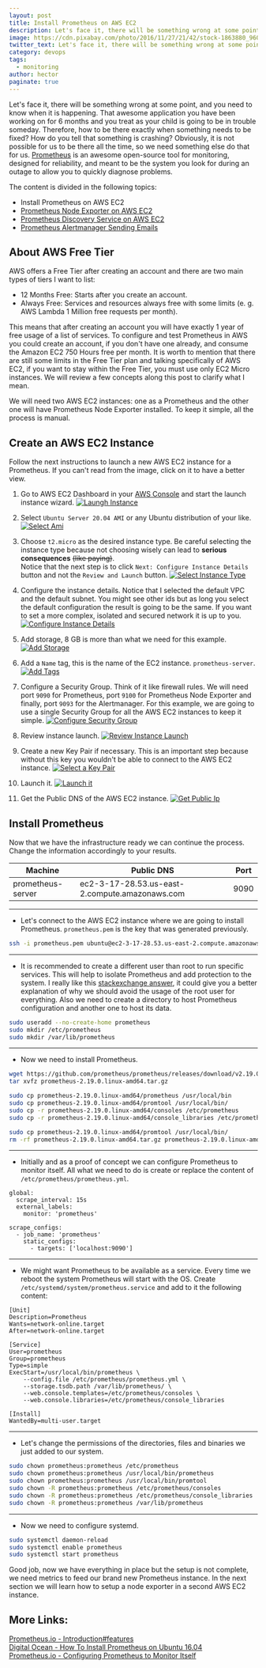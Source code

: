 ```yaml
---
layout: post
title: Install Prometheus on AWS EC2
description: Let's face it, there will be something wrong at some point, and you need to know when it is happening. 
image: https://cdn.pixabay.com/photo/2016/11/27/21/42/stock-1863880_960_720.jpg
twitter_text: Let's face it, there will be something wrong at some point, and you need to know when it is happening. 
category: devops
tags:
  - monitoring
author: hector
paginate: true
---
```


Let's face it, there will be something wrong at some point, and you need to know when it is happening. That awesome application you have been working on for 6 months and you treat as your child is going to be in trouble someday. Therefore, how to be there exactly when something needs to be fixed? How do you tell that something is crashing? Obviously, it is not possible for us to be there all the time, so we need something else do that for us. [Prometheus](https://prometheus.io) is an awesome open-source tool for monitoring, designed for reliability, and meant to be the system you look for during an outage to allow you to quickly diagnose problems.

The content is divided in the following topics:
* Install Prometheus on AWS EC2
* [Prometheus Node Exporter on AWS EC2](https://codewizardly.com/prometheus-on-aws-ec2-part2)
* [Prometheus Discovery Service on AWS EC2](https://codewizardly.com/prometheus-on-aws-ec2-part3)
* [Prometheus Alertmanager Sending Emails](https://codewizardly.com/prometheus-on-aws-ec2-part4)

 
## About AWS Free Tier

AWS offers a Free Tier after creating an account and there are two main types of tiers I want to list:

* 12 Months Free: Starts after you create an account. 
* Always Free: Services and resources always free with some limits (e. g. AWS Lambda 1 Million free requests per month). 

This means that after creating an account you will have exactly 1 year of free usage of a list of services. To configure and test Prometheus in AWS you could create an account, if you don't have one already, and consume the Amazon EC2 750 Hours free per month. It is worth to mention that there are still some limits in the Free Tier plan and talking specifically of AWS EC2, if you want to stay within the Free Tier, you must use only EC2 Micro instances. We will review a few concepts along this post to clarify what I mean. 

We will need two AWS EC2 instances: one as a Prometheus and the other one will have Prometheus Node Exporter installed. To keep it simple, all the process is manual. 

## Create an AWS EC2 Instance

Follow the next instructions to launch a new AWS EC2 instance for a Prometheus. If you can't read from the image, click on it to have a better view.

1. Go to AWS EC2 Dashboard in your [AWS Console](https://console.aws.amazon.com) and start the launch instance wizard. 
[![Laungh Instance](https://hndoss-blog-bucket.s3.amazonaws.com/prometheus-on-aws-ec2/1-launch-instance.png)](https://hndoss-blog-bucket.s3.amazonaws.com/prometheus-on-aws-ec2/1-launch-instance.png)

1. Select `Ubuntu Server 20.04 AMI` or any Ubuntu distribution of your like. 
[![Select Ami](https://hndoss-blog-bucket.s3.amazonaws.com/prometheus-on-aws-ec2/2-select-ami.png)](https://hndoss-blog-bucket.s3.amazonaws.com/prometheus-on-aws-ec2/2-select-ami.png)

1. Choose `t2.micro` as the desired instance type. Be careful selecting the instance type because not choosing wisely can lead to **serious consequences** ~~(like paying)~~.   
Notice that the next step is to click `Next: Configure Instance Details` button and not the `Review and Launch` button. 
[![Select Instance Type](https://hndoss-blog-bucket.s3.amazonaws.com/prometheus-on-aws-ec2/3-select-instance-type.png)](https://hndoss-blog-bucket.s3.amazonaws.com/prometheus-on-aws-ec2/3-select-instance-type.png)

1. Configure the instance details. Notice that I selected the default VPC and the default subnet. You might see other ids but as long you select the default configuration the result is going to be the same. If you want to set a more complex, isolated and secured network it is up to you.
[![Configure Instance Details](https://hndoss-blog-bucket.s3.amazonaws.com/prometheus-on-aws-ec2/4-configure-instance-details.png)](https://hndoss-blog-bucket.s3.amazonaws.com/prometheus-on-aws-ec2/4-configure-instance-details.png)

1. Add storage, 8 GB is more than what we need for this example.
[![Add Storage](https://hndoss-blog-bucket.s3.amazonaws.com/prometheus-on-aws-ec2/5-add-storage.png)](https://hndoss-blog-bucket.s3.amazonaws.com/prometheus-on-aws-ec2/5-add-storage.png)

1. Add a `Name` tag, this is the name of the EC2 instance. `prometheus-server`. 
[![Add Tags](https://hndoss-blog-bucket.s3.amazonaws.com/prometheus-on-aws-ec2/6-add-tags.png)](https://hndoss-blog-bucket.s3.amazonaws.com/prometheus-on-aws-ec2/6-add-tags.png)

1. Configure a Security Group. Think of it like firewall rules. We will need port `9090` for Prometheus, port `9100` for Prometheus Node Exporter and finally, port `9093` for the Alertmanager. For this example, we are going to use a single Security Group for all the AWS EC2 instances to keep it simple.
[![Configure Security Group](https://hndoss-blog-bucket.s3.amazonaws.com/prometheus-on-aws-ec2/7-configure-security-group.png)](https://hndoss-blog-bucket.s3.amazonaws.com/prometheus-on-aws-ec2/7-configure-security-group.png)

1. Review instance launch.
[![Review Instance Launch](https://hndoss-blog-bucket.s3.amazonaws.com/prometheus-on-aws-ec2/8-review-instance-launch.png)](https://hndoss-blog-bucket.s3.amazonaws.com/prometheus-on-aws-ec2/8-review-instance-launch.png)

1. Create a new Key Pair if necessary. This is an important step because without this key you wouldn't be able to connect to the AWS EC2 instance.
[![Select a Key Pair](https://hndoss-blog-bucket.s3.amazonaws.com/prometheus-on-aws-ec2/9-select-key-pair.png)](https://hndoss-blog-bucket.s3.amazonaws.com/prometheus-on-aws-ec2/9-select-key-pair.png)

1. Launch it.
[![Launch it](https://hndoss-blog-bucket.s3.amazonaws.com/prometheus-on-aws-ec2/10-launch.png)](https://hndoss-blog-bucket.s3.amazonaws.com/prometheus-on-aws-ec2/10-launch.png)

1. Get the Public DNS of the AWS EC2 instance.
[![Get Public Ip](https://hndoss-blog-bucket.s3.amazonaws.com/prometheus-on-aws-ec2/11-get-public-dns.png)](https://hndoss-blog-bucket.s3.amazonaws.com/prometheus-on-aws-ec2/11-get-public-dns.png)

## Install Prometheus

Now that we have the infrastructure ready we can continue the process. Change the information accordingly to your results.

| Machine | Public DNS | Port |
|---------|-----------|------|
|prometheus-server| ec2-3-17-28.53.us-east-2.compute.amazonaws.com | 9090 |

---
- Let's connect to the AWS EC2 instance where we are going to install Prometheus. `prometheus.pem` is the key that was generated previously.

```bash
ssh -i prometheus.pem ubuntu@ec2-3-17-28.53.us-east-2.compute.amazonaws.com
```

---
- It is recommended to create a different user than root to run specific services. This will help to isolate Prometheus and add protection to the system. I really like this [stackexchange answer](https://apple.stackexchange.com/questions/192365/is-it-ok-to-use-the-root-user-as-a-normal-user/192422#192422), it could give you a better explanation of why we should avoid the usage of the root user for everything. Also we need to create a directory to host Prometheus configuration and another one to host its data.

```bash
sudo useradd --no-create-home prometheus
sudo mkdir /etc/prometheus
sudo mkdir /var/lib/prometheus
```

---
- Now we need to install Prometheus.

```bash
wget https://github.com/prometheus/prometheus/releases/download/v2.19.0/prometheus-2.19.0.linux-amd64.tar.gz
tar xvfz prometheus-2.19.0.linux-amd64.tar.gz

sudo cp prometheus-2.19.0.linux-amd64/prometheus /usr/local/bin
sudo cp prometheus-2.19.0.linux-amd64/promtool /usr/local/bin/
sudo cp -r prometheus-2.19.0.linux-amd64/consoles /etc/prometheus
sudo cp -r prometheus-2.19.0.linux-amd64/console_libraries /etc/prometheus

sudo cp prometheus-2.19.0.linux-amd64/promtool /usr/local/bin/
rm -rf prometheus-2.19.0.linux-amd64.tar.gz prometheus-2.19.0.linux-amd64
```

---
- Initially and as a proof of concept we can configure Prometheus to monitor itself. All what we need to do is create or replace the content of `/etc/prometheus/prometheus.yml`.

```
global:
  scrape_interval: 15s
  external_labels:
    monitor: 'prometheus'

scrape_configs:
  - job_name: 'prometheus'
    static_configs:
      - targets: ['localhost:9090']
```

---
- We might want Prometheus to be available as a service. Every time we reboot the system Prometheus will start with the OS. Create `/etc/systemd/system/prometheus.service` and add to it the following content:

```
[Unit]
Description=Prometheus
Wants=network-online.target
After=network-online.target

[Service]
User=prometheus
Group=prometheus
Type=simple
ExecStart=/usr/local/bin/prometheus \
    --config.file /etc/prometheus/prometheus.yml \
    --storage.tsdb.path /var/lib/prometheus/ \
    --web.console.templates=/etc/prometheus/consoles \
    --web.console.libraries=/etc/prometheus/console_libraries

[Install]
WantedBy=multi-user.target
```
---
- Let's change the permissions of the directories, files and binaries we just added to our system.

```bash
sudo chown prometheus:prometheus /etc/prometheus
sudo chown prometheus:prometheus /usr/local/bin/prometheus
sudo chown prometheus:prometheus /usr/local/bin/promtool
sudo chown -R prometheus:prometheus /etc/prometheus/consoles
sudo chown -R prometheus:prometheus /etc/prometheus/console_libraries
sudo chown -R prometheus:prometheus /var/lib/prometheus
```

---
- Now we need to configure systemd.

```bash
sudo systemctl daemon-reload
sudo systemctl enable prometheus
sudo systemctl start prometheus
```

Good job, now we have everything in place but the setup is not complete, we need metrics to feed our brand new Prometheus instance. In the next section we will learn how to setup a node exporter in a second AWS EC2 instance.

## More Links:
[Prometheus.io - Introduction#features](https://prometheus.io/docs/introduction/overview/#features)  
[Digital Ocean - How To Install Prometheus on Ubuntu 16.04](https://www.digitalocean.com/community/tutorials/how-to-install-prometheus-on-ubuntu-16-04)  
[Prometheus.io - Configuring Prometheus to Monitor Itself](https://prometheus.io/docs/prometheus/latest/getting_started/#configuring-prometheus-to-monitor-itself)